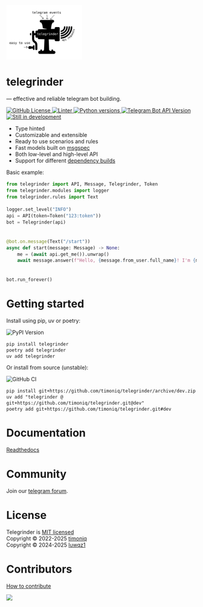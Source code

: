 <p>
  <a href="https://github.com/timoniq/telegrinder">
    <img width="200px" height="145px" alt="Telegrinder" src="https://github.com/timoniq/telegrinder/blob/main/docs/logo.jpg">
  </a>
</p>

</p>
<h1>
  telegrinder
</h1>

<p>
— effective and reliable telegram bot building.</b></em>
</p>

<p>
  <a href="#license"><img alt="GitHub License" src="https://img.shields.io/github/license/timoniq/telegrinder.svg?color=lightGreen&labelColor=black"></img>
  <img alt="Linter" src="https://img.shields.io/badge/linter-Ruff-D7FF64?logo=ruff&logoColor=fff&style=flat-square&labelColor=black">
  <img alt="Python versions" src="https://img.shields.io/python/required-version-toml?tomlFilePath=https%3A%2F%2Fraw.githubusercontent.com%2Ftimoniq%2Ftelegrinder%2Frefs%2Fheads%2Fmain%2Fpyproject.toml&style=flat-square&logo=python&logoColor=fff&labelColor=black">
  <img alt="Telegram Bot API Version" src="https://img.shields.io/badge/dynamic/json?url=https%3A%2F%2Fraw.githubusercontent.com%2Ftimoniq%2Ftelegrinder%2Frefs%2Fheads%2Fmain%2Ftypegen%2Fapi_types_version.json&query=%24.version&style=flat-square&logo=telegram&label=Telegram%20API%20v&labelColor=black&color=%23FBCA04">
  <a href="#contributors"><img alt="Still in development" src="https://img.shields.io/badge/-Still%20in%20development-E3956B?style=FAFAFA&labelColor=0C560F&color=white&textColor=black"></a>
</p>


* Type hinted
* Customizable and extensible
* Ready to use scenarios and rules
* Fast models built on [msgspec](https://github.com/jcrist/msgspec)
* Both low-level and high-level API
* Support for different [dependency builds](https://github.com/timoniq/telegrinder/blob/dev/docs/guide/optional_dependencies.md)


Basic example:

```python
from telegrinder import API, Message, Telegrinder, Token
from telegrinder.modules import logger
from telegrinder.rules import Text

logger.set_level("INFO")
api = API(token=Token("123:token"))
bot = Telegrinder(api)


@bot.on.message(Text("/start"))
async def start(message: Message) -> None:
    me = (await api.get_me()).unwrap()
    await message.answer(f"Hello, {message.from_user.full_name}! I'm {me.full_name}.")


bot.run_forever()
```

# Getting started

Install using pip, uv or poetry:

  <img alt="PyPI Version" src="https://img.shields.io/pypi/v/telegrinder.svg?labelColor=black">

```console
pip install telegrinder
poetry add telegrinder
uv add telegrinder
```

Or install from source (unstable):

  <img alt="GitHub CI" src="https://img.shields.io/github/actions/workflow/status/timoniq/telegrinder/push.yml?branch=main&style=flat-square&labelColor=black&label=CI">

```console
pip install git+https://github.com/timoniq/telegrinder/archive/dev.zip
uv add "telegrinder @ git+https://github.com/timoniq/telegrinder.git@dev"
poetry add git+https://github.com/timoniq/telegrinder.git#dev
```

# Documentation

[Readthedocs](https://telegrinder.readthedocs.io)

# Community

Join our [telegram forum](https://t.me/botoforum).

# License

Telegrinder is [MIT licensed](./LICENSE)\
Copyright © 2022-2025 [timoniq](https://github.com/timoniq)\
Copyright © 2024-2025 [luwqz1](https://github.com/luwqz1)

# Contributors

[How to contribute](https://github.com/timoniq/telegrinder/blob/main/contributing.md)


<a href="https://github.com/timoniq/telegrinder/graphs/contributors">
 <img src="https://contributors-img.web.app/image?repo=timoniq/telegrinder" />
</a>
